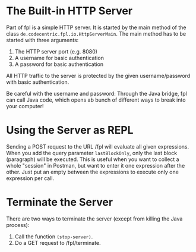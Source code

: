# The Built-in HTTP Server

Part of fpl is a simple HTTP server. It is started by the main method of the class `de.codecentric.fpl.io.HttpServerMain`. 
The main method has to be started with three arguments:

1. The HTTP server port (e.g. 8080)
2. A username for basic authentication
3. A password for basic authentication

All HTTP traffic to the server is protected by the given username/password with basic authentication. 

Be careful with the username and password: Through the Java bridge, fpl can call Java code, which opens
ab bunch of different ways to break into your computer!

# Using the Server as REPL

Sending a POST request to the URL /fpl will evaluate all given expressions. When you add the query parameter
`lastBlockOnly`, only the last block (paragraph) will be executed. This is useful when you want to
collect a whole "session" in Postman, but want to enter it one expression after the other. Just put an
empty between the expressions to execute only one expression per call.

# Terminate the Server

There are two ways to terminate the server (except from killing the Java process):

1. Call the function `(stop-server)`.
2. Do a GET request to /fpl/terminate.

